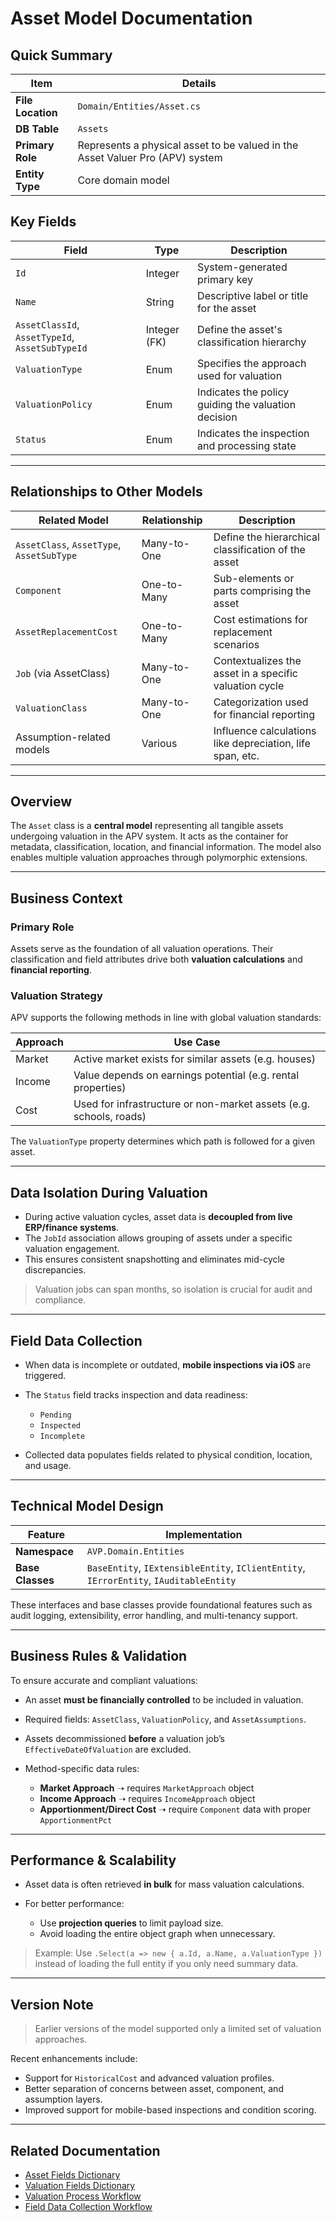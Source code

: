 # Asset Model Documentation

## Quick Summary

| **Item**          | **Details**                                                                   |
| ----------------- | ----------------------------------------------------------------------------- |
| **File Location** | `Domain/Entities/Asset.cs`                                                    |
| **DB Table**      | `Assets`                                                                      |
| **Primary Role**  | Represents a physical asset to be valued in the Asset Valuer Pro (APV) system |
| **Entity Type**   | Core domain model                                                             |

## Key Fields

| Field                                           | Type         | Description                                         |
| ----------------------------------------------- | ------------ | --------------------------------------------------- |
| `Id`                                            | Integer      | System-generated primary key                        |
| `Name`                                          | String       | Descriptive label or title for the asset            |
| `AssetClassId`, `AssetTypeId`, `AssetSubTypeId` | Integer (FK) | Define the asset's classification hierarchy         |
| `ValuationType`                                 | Enum         | Specifies the approach used for valuation           |
| `ValuationPolicy`                               | Enum         | Indicates the policy guiding the valuation decision |
| `Status`                                        | Enum         | Indicates the inspection and processing state       |

---

## Relationships to Other Models

| Related Model                             | Relationship | Description                                               |
| ----------------------------------------- | ------------ | --------------------------------------------------------- |
| `AssetClass`, `AssetType`, `AssetSubType` | Many-to-One  | Define the hierarchical classification of the asset       |
| `Component`                               | One-to-Many  | Sub-elements or parts comprising the asset                |
| `AssetReplacementCost`                    | One-to-Many  | Cost estimations for replacement scenarios                |
| `Job` (via AssetClass)                    | Many-to-One  | Contextualizes the asset in a specific valuation cycle    |
| `ValuationClass`                          | Many-to-One  | Categorization used for financial reporting               |
| Assumption-related models                 | Various      | Influence calculations like depreciation, life span, etc. |

---

## Overview

The `Asset` class is a **central model** representing all tangible assets undergoing valuation in the APV system. It acts as the container for metadata, classification, location, and financial information. The model also enables multiple valuation approaches through polymorphic extensions.

---

## Business Context

### Primary Role

Assets serve as the foundation of all valuation operations. Their classification and field attributes drive both **valuation calculations** and **financial reporting**.

### Valuation Strategy

APV supports the following methods in line with global valuation standards:

| Approach | Use Case                                                           |
| -------- | ------------------------------------------------------------------ |
| Market   | Active market exists for similar assets (e.g. houses)              |
| Income   | Value depends on earnings potential (e.g. rental properties)       |
| Cost     | Used for infrastructure or non-market assets (e.g. schools, roads) |

The `ValuationType` property determines which path is followed for a given asset.

---

## Data Isolation During Valuation

* During active valuation cycles, asset data is **decoupled from live ERP/finance systems**.
* The `JobId` association allows grouping of assets under a specific valuation engagement.
* This ensures consistent snapshotting and eliminates mid-cycle discrepancies.

> Valuation jobs can span months, so isolation is crucial for audit and compliance.

---

## Field Data Collection

* When data is incomplete or outdated, **mobile inspections via iOS** are triggered.
* The `Status` field tracks inspection and data readiness:

  * `Pending`
  * `Inspected`
  * `Incomplete`
* Collected data populates fields related to physical condition, location, and usage.

---

## Technical Model Design

| Feature          | Implementation                                                                         |
| ---------------- | -------------------------------------------------------------------------------------- |
| **Namespace**    | `AVP.Domain.Entities`                                                                  |
| **Base Classes** | `BaseEntity`, `IExtensibleEntity`, `IClientEntity`, `IErrorEntity`, `IAuditableEntity` |

These interfaces and base classes provide foundational features such as audit logging, extensibility, error handling, and multi-tenancy support.

---

## Business Rules & Validation

To ensure accurate and compliant valuations:

* An asset **must be financially controlled** to be included in valuation.
* Required fields: `AssetClass`, `ValuationPolicy`, and `AssetAssumptions`.
* Assets decommissioned **before** a valuation job’s `EffectiveDateOfValuation` are excluded.
* Method-specific data rules:

  * **Market Approach** ➝ requires `MarketApproach` object
  * **Income Approach** ➝ requires `IncomeApproach` object
  * **Apportionment/Direct Cost** ➝ require `Component` data with proper `ApportionmentPct`

---

## Performance & Scalability

* Asset data is often retrieved **in bulk** for mass valuation calculations.
* For better performance:

  * Use **projection queries** to limit payload size.
  * Avoid loading the entire object graph when unnecessary.

> Example: Use `.Select(a => new { a.Id, a.Name, a.ValuationType })` instead of loading the full entity if you only need summary data.

---

## Version Note

> Earlier versions of the model supported only a limited set of valuation approaches.

Recent enhancements include:

* Support for `HistoricalCost` and advanced valuation profiles.
* Better separation of concerns between asset, component, and assumption layers.
* Improved support for mobile-based inspections and condition scoring.

---

## Related Documentation

* [Asset Fields Dictionary](Asset)
* [Valuation Fields Dictionary](ValuationClass)
* [Valuation Process Workflow](../Workflows/Valuation_Process_Workflow)
* [Field Data Collection Workflow](../Workflows/Field_Data_Collection_Workflow)
